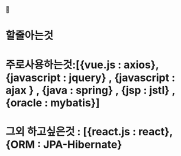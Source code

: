 ### 👋

# 할줄아는것
# 주로사용하는것:[{vue.js : axios},{javascript : jquery} , {javascript : ajax } , {java : spring} , {jsp : jstl} ,{oracle : mybatis}]
# 그외 하고싶은것 : [{react.js : react},{ORM : JPA-Hibernate}
